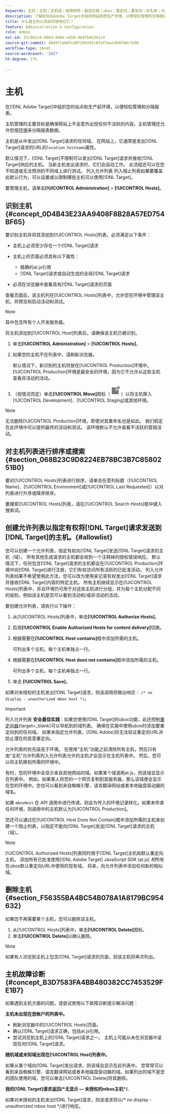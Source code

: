 ```yaml
---
keywords: 主机；主机；主机组；故障排除；最佳实践；ubox；重定向；重定向；白名单；允许列表；黑名单；阻止列表
description: 了解如何在Adobe Target中组织网站和预生产环境，以便轻松管理和分隔报表。
title: 什么是主机以及如何使用它们？
feature: Administration & Configuration
role: Admin
exl-id: 31c661c0-686d-440e-ad58-864fb853b1c4
source-git-commit: 484971ab0fcd07205935c0fef3ea1484f40c3e96
workflow-type: tm+mt
source-wordcount: '1027'
ht-degree: 17%

---
```


# 主机

在[!DNL Adobe Target]中组织您的站点和生产前环境，以便轻松管理和分隔报表。

主机管理的主要目标是确保网站上不会意外出现任何不活跃的内容。主机管理还允许您按[环境](/help/main/administrating-target/environments.md)来分隔报表数据。

主机是从中发出[!DNL Target]请求的任何域。 在网站上，它通常是发出[!DNL Target]请求的URL的`location.hostname`属性。

默认情况下，[!DNL Target]不限制可以发出[!DNL Target]请求并接收[!DNL Target]响应的主机。 当新主机发出请求时，它们会自动工作。 此流程还可以在您不知道或无法预测的不同域上进行测试。 列入允许列表 列入阻止列表如果要覆盖此默认行为，可以设置或以限制哪些主机可以使用[!DNL Target]。

要管理主机，请单击&#x200B;**[!UICONTROL Administration]** > **[!UICONTROL Hosts]**。

## 识别主机 {#concept_0D4B43E23AA9408F8B28A57ED754BF65}

要识别主机并将其添加到[!UICONTROL Hosts]列表，必须满足以下条件：

* 主机上必须至少存在一个[!DNL Target]请求
* 主机上的页面必须具有以下属性：

   * 精确的at.js引用
   * [!DNL Target]请求或自动生成的全局[!DNL Target]请求

* 必须在浏览器中查看具有[!DNL Target]请求的页面

查看页面后，该主机列在[!UICONTROL Hosts]列表中，允许您在环境中管理该主机，并预览和启动活动和测试。

>[!NOTE]
>
>其中包含所有个人开发服务器。

将主机添加到[!UICONTROL Host]列表后，请确保该主机已被识别。

1. 单击&#x200B;**[!UICONTROL Administration]** > **[!UICONTROL Hosts]**。
1. 如果您的主机不在列表中，请刷新浏览器。

   默认情况下，新识别的主机将放在[!UICONTROL Production]环境中。 [!UICONTROL Production]环境是最安全的环境，因为它不允许从这些主机查看非活动的活动。

1. （视情况而定）单击&#x200B;**[!UICONTROL Move]**&#x200B;图标（![移动图标](/help/main/administrating-target/assets/icon-move.png)）以将主机移入[!UICONTROL Development]、[!UICONTROL Staging]或其他环境。

>[!NOTE]
>
>无法删除[!UICONTROL Production]环境，即使对其重命名也是如此。 我们假定在此环境中可以提供最终的活动和测试。 该环境默认不允许查看不活跃的营销活动。

## 对主机列表进行排序或搜索 {#section_068B23C9D8224EB78BC3B7C8580251B0}

要对[!UICONTROL Hosts]列表进行排序，请单击任意列标题（[!UICONTROL Name]、[!UICONTROL Environment]或[!UICONTROL Last Requested]）以对列表进行升序或降序排序。

要搜索[!UICONTROL Hosts]列表，请在[!UICONTROL Search Hosts]框中键入搜索词。

## 创建允许列表以指定有权将[!DNL Target]请求发送到[!DNL Target]的主机。{#allowlist}

您可以创建一个允许列表，指定有权向[!DNL Target]发送[!DNL Target]请求的主机（域）。 所有其他生成请求的主机都会收到一个注释掉的授权错误响应。 默认情况下，任何包含[!DNL Target]请求的主机都会在[!UICONTROL Production]环境中向[!DNL Target]进行注册，它们有权访问所有活跃的已批准活动。 列入允许列表如果不希望使用此方法，您可以改为使用来记录有权发出[!DNL Target]请求并接收[!DNL Target]内容的特定主机。 所有主机继续显示在[!UICONTROL Hosts]列表中，并且环境仍可用于对这些主机进行分组，并为每个主机分配不同的级别，例如该主机是否可以看到活动和/或非活动的活动。

要创建允许列表，请执行以下操作：

1. 从[!UICONTROL Hosts]列表中，单击&#x200B;**[!UICONTROL Authorize Hosts]**。
1. 启用&#x200B;**[!UICONTROL Enable Authorized Hosts for content delivery]**&#x200B;切换。
1. 根据需要在&#x200B;**[!UICONTROL Host contains]**&#x200B;框中添加所需的主机。

   可列出多个主机，每个主机单独占一行。

1. 根据需要在&#x200B;**[!UICONTROL Host does not contains]**&#x200B;框中添加所需的主机。

   可列出多个主机，每个主机单独占一行。

1. 单击 **[!UICONTROL Save]**。

如果对未授权的主机发出[!DNL Target]请求，则该调用将做出响应： `/* no display - unauthorized mbox host */`。

>[!IMPORTANT]
>
>列入允许列表 **安全最佳实践**：如果您使用[!DNL Target]的ubox功能，此还控制[重定向器](https://experienceleague.adobe.com/docs/target-dev/developer/implement-email/working-with-redirectors.html){target=_blank}可以导航到的域列表。 确保在实施中使用ubox时添加要重定向到的任何域。 如果未指定允许列表，[!DNL Adobe]将无法验证重定向URL并防止潜在的恶意重定向。
>
>允许列表的优先级高于环境。 在使用“主机”功能之前清除所有主机，然后只有由“主机”允许列表列入允许列表允许的主机才会显示在主机列表中。 然后，您可以将主机移到所需的环境中。

有时，您的环境中会显示来自其他网站的域。如果某个域调用at.js，则该域会显示在列表中。 例如，如果某人将您的一个网页复制到其服务器，那么该域便会显示在您的环境中。您也可以看到来自蜘蛛引擎、语言翻译网站或者本地磁盘驱动器的域名。

如果 `mboxHost` 在 API 调用中进行传递，则会为传入的环境记录转化。如果未传递任何环境，则调用中的主机默认为[!UICONTROL Production]。

您还可以通过在[!UICONTROL Host Does Not Contain]框中添加所需的主机来创建一个阻止列表，以指定不能向[!DNL Target]发送[!DNL Target]请求的主机（域）。

>[!NOTE]
>
>[!UICONTROL Authorized Hosts]列表同时用于[!DNL Target]主机和默认重定向主机。 添加所有已批准使用[!DNL Adobe Target] JavaScript SDK (at.js) *和*&#x200B;所有在ubox默认重定向URL中使用的现有域。 将来，向允许列表中添加任何新的相似域。

## 删除主机 {#section_F56355BA4BC54B078A1A8179BC954632}

如果您不再需要某个主机，您可以删除该主机。

1. 从[!UICONTROL Hosts]列表中，单击&#x200B;**[!UICONTROL Delete]**&#x200B;图标。
1. 单击&#x200B;**[!UICONTROL Delete]**&#x200B;以确认删除。

>[!NOTE]
>
>如果有人浏览到主机上包含[!DNL Target]请求的页面，则该主机将再次列出。

## 主机故障诊断 {#concept_B3D7583FA4BB480382CC7453529FE1B7}

如果遇到主机方面的问题，请尝试使用以下故障诊断提示解决问题：

**主机未出现在您帐户的列表中。**

* 刷新浏览器中的[!UICONTROL Hosts]页面。
* 确认[!DNL Target]请求正确，包括at.js引用。
* 尝试浏览到主机上的[!DNL Target]请求之一。 主机上可能从未在浏览器中呈现任何[!DNL Target]请求。

**随机域或未知域出现在[!UICONTROL Host]列表中。**

如果从某个域向[!DNL Target]发出请求，则该域会显示在此列表中。 您常常可以看到来自蜘蛛引擎、语言翻译网站或者本地磁盘驱动器的域。如果列出的域不是您的团队使用的域，您可以单击[!UICONTROL Delete]将其删除。

**我的[!DNL Target]请求返回/&#42;无显示 — 未授权的mbox主机&#42;/.**

如果对未授权的主机发出[!DNL Target]请求，则该请求将以/&#42; no display - unauthorized mbox host &#42;/进行响应。

